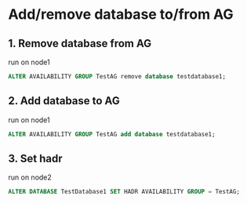 # Add/remove database to/from AG

## 1. Remove database from AG

run on node1
```sql
ALTER AVAILABILITY GROUP TestAG remove database testdatabase1; 
```

## 2. Add database to AG

run on node1
```sql
ALTER AVAILABILITY GROUP TestAG add database testdatabase1; 
```

## 3. Set hadr

run on node2
```sql
ALTER DATABASE TestDatabase1 SET HADR AVAILABILITY GROUP = TestAG;
```
